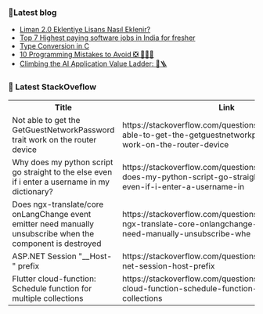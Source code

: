 ### 📕Latest blog
<!-- BLOG-POST-LIST:START -->
- [Liman 2.0 Eklentiye Lisans Nasıl Eklenir?](https://dev.to/aciklab/liman-20-eklentiye-lisans-nasil-eklenir-46b5)
- [Top 7 Highest paying software jobs in India for fresher](https://dev.to/learningpath/navigating-the-tech-jungle-the-highest-paying-software-jobs-in-india-for-fresher-5dm4)
- [Type Conversion in C](https://dev.to/sujithvsuresh/type-conversion-in-c-28bo)
- [10 Programming Mistakes to Avoid ❎ 👨🏻‍💻](https://dev.to/dhanushnehru/10-programming-mistakes-to-avoid-24d8)
- [Climbing the AI Application Value Ladder: 🤖🪜](https://dev.to/dawiddahl/climbing-the-ai-application-value-ladder-4cf0)
<!-- BLOG-POST-LIST:END -->

### 📕 Latest StackOveflow
<table>
  <tr><th>Title</th><th>Link</th></tr>
  <!-- STACKOVERFLOW:START --><tr><td>Not able to get the GetGuestNetworkPassword trait work on the router device</td><td>https://stackoverflow.com/questions/77644418/not-able-to-get-the-getguestnetworkpassword-trait-work-on-the-router-device</td></tr><tr><td>Why does my python script go straight to the else even if i enter a username in my dictionary?</td><td>https://stackoverflow.com/questions/77644417/why-does-my-python-script-go-straight-to-the-else-even-if-i-enter-a-username-in</td></tr><tr><td>Does ngx-translate/core onLangChange event emitter need manually unsubscribe when the component is destroyed</td><td>https://stackoverflow.com/questions/77644416/does-ngx-translate-core-onlangchange-event-emitter-need-manually-unsubscribe-whe</td></tr><tr><td>ASP.NET Session &quot;__Host-&quot; prefix</td><td>https://stackoverflow.com/questions/77644415/asp-net-session-host-prefix</td></tr><tr><td>Flutter cloud-function: Schedule function for multiple collections</td><td>https://stackoverflow.com/questions/77644413/flutter-cloud-function-schedule-function-for-multiple-collections</td></tr><!-- STACKOVERFLOW:END -->
</table>
